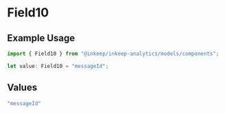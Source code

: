 # Field10

## Example Usage

```typescript
import { Field10 } from "@inkeep/inkeep-analytics/models/components";

let value: Field10 = "messageId";
```

## Values

```typescript
"messageId"
```